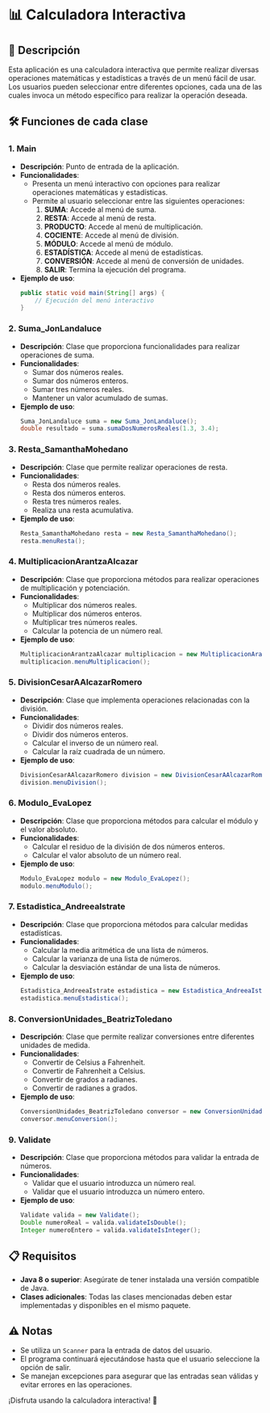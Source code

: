 # 📊 Calculadora Interactiva

## 🚀 Descripción
Esta aplicación es una calculadora interactiva que permite realizar diversas operaciones matemáticas y estadísticas a través de un menú fácil de usar. Los usuarios pueden seleccionar entre diferentes opciones, cada una de las cuales invoca un método específico para realizar la operación deseada.

## 🛠️ Funciones de cada clase

### 1. **Main**
- **Descripción**: Punto de entrada de la aplicación.
- **Funcionalidades**:
  - Presenta un menú interactivo con opciones para realizar operaciones matemáticas y estadísticas.
  - Permite al usuario seleccionar entre las siguientes operaciones:
    1. **SUMA**: Accede al menú de suma.
    2. **RESTA**: Accede al menú de resta.
    3. **PRODUCTO**: Accede al menú de multiplicación.
    4. **COCIENTE**: Accede al menú de división.
    5. **MÓDULO**: Accede al menú de módulo.
    6. **ESTADÍSTICA**: Accede al menú de estadísticas.
    7. **CONVERSIÓN**: Accede al menú de conversión de unidades.
    8. **SALIR**: Termina la ejecución del programa.
- **Ejemplo de uso**:
  ```java
  public static void main(String[] args) {
      // Ejecución del menú interactivo
  }
  ```

### 2. **Suma_JonLandaluce**
- **Descripción**: Clase que proporciona funcionalidades para realizar operaciones de suma.
- **Funcionalidades**:
  - Sumar dos números reales.
  - Sumar dos números enteros.
  - Sumar tres números reales.
  - Mantener un valor acumulado de sumas.
- **Ejemplo de uso**:
  ```java
  Suma_JonLandaluce suma = new Suma_JonLandaluce();
  double resultado = suma.sumaDosNumerosReales(1.3, 3.4);
  ```

### 3. **Resta_SamanthaMohedano**
- **Descripción**: Clase que permite realizar operaciones de resta.
- **Funcionalidades**:
  - Resta dos números reales.
  - Resta dos números enteros.
  - Resta tres números reales.
  - Realiza una resta acumulativa.
- **Ejemplo de uso**:
  ```java
  Resta_SamanthaMohedano resta = new Resta_SamanthaMohedano();
  resta.menuResta();
  ```

### 4. **MultiplicacionArantzaAlcazar**
- **Descripción**: Clase que proporciona métodos para realizar operaciones de multiplicación y potenciación.
- **Funcionalidades**:
  - Multiplicar dos números reales.
  - Multiplicar dos números enteros.
  - Multiplicar tres números reales.
  - Calcular la potencia de un número real.
- **Ejemplo de uso**:
  ```java
  MultiplicacionArantzaAlcazar multiplicacion = new MultiplicacionArantzaAlcazar();
  multiplicacion.menuMultiplicacion();
  ```

### 5. **DivisionCesarAAlcazarRomero**
- **Descripción**: Clase que implementa operaciones relacionadas con la división.
- **Funcionalidades**:
  - Dividir dos números reales.
  - Dividir dos números enteros.
  - Calcular el inverso de un número real.
  - Calcular la raíz cuadrada de un número.
- **Ejemplo de uso**:
  ```java
  DivisionCesarAAlcazarRomero division = new DivisionCesarAAlcazarRomero();
  division.menuDivision();
  ```

### 6. **Modulo_EvaLopez**
- **Descripción**: Clase que proporciona métodos para calcular el módulo y el valor absoluto.
- **Funcionalidades**:
  - Calcular el residuo de la división de dos números enteros.
  - Calcular el valor absoluto de un número real.
- **Ejemplo de uso**:
  ```java
  Modulo_EvaLopez modulo = new Modulo_EvaLopez();
  modulo.menuModulo();
  ```

### 7. **Estadistica_AndreeaIstrate**
- **Descripción**: Clase que proporciona métodos para calcular medidas estadísticas.
- **Funcionalidades**:
  - Calcular la media aritmética de una lista de números.
  - Calcular la varianza de una lista de números.
  - Calcular la desviación estándar de una lista de números.
- **Ejemplo de uso**:
  ```java
  Estadistica_AndreeaIstrate estadistica = new Estadistica_AndreeaIstrate();
  estadistica.menuEstadistica();
  ```

### 8. **ConversionUnidades_BeatrizToledano**
- **Descripción**: Clase que permite realizar conversiones entre diferentes unidades de medida.
- **Funcionalidades**:
  - Convertir de Celsius a Fahrenheit.
  - Convertir de Fahrenheit a Celsius.
  - Convertir de grados a radianes.
  - Convertir de radianes a grados.
- **Ejemplo de uso**:
  ```java
  ConversionUnidades_BeatrizToledano conversor = new ConversionUnidades_BeatrizToledano();
  conversor.menuConversion();
  ```

### 9. **Validate**
- **Descripción**: Clase que proporciona métodos para validar la entrada de números.
- **Funcionalidades**:
  - Validar que el usuario introduzca un número real.
  - Validar que el usuario introduzca un número entero.
- **Ejemplo de uso**:
  ```java
  Validate valida = new Validate();
  Double numeroReal = valida.validateIsDouble();
  Integer numeroEntero = valida.validateIsInteger();
  ```

## 📋 Requisitos
- **Java 8 o superior**: Asegúrate de tener instalada una versión compatible de Java.
- **Clases adicionales**: Todas las clases mencionadas deben estar implementadas y disponibles en el mismo paquete.

## ⚠️ Notas
- Se utiliza un `Scanner` para la entrada de datos del usuario.
- El programa continuará ejecutándose hasta que el usuario seleccione la opción de salir.
- Se manejan excepciones para asegurar que las entradas sean válidas y evitar errores en las operaciones.

¡Disfruta usando la calculadora interactiva! 🎉

